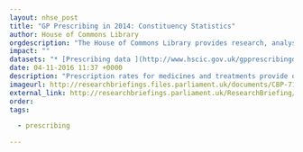 ```yaml
---
layout: nhse_post
title: "GP Prescribing in 2014: Constituency Statistics"
author: House of Commons Library
orgdescription: "The House of Commons Library provides research, analysis and information services for MPs and their staff."
impact: ""
datasets: "* [Prescribing data ](http://www.hscic.gov.uk/gpprescribingdata) is from the monthly files published by the HSCIC"
date: 04-11-2016 11:37 +0000
description: "Prescription rates for medicines and treatments provide one useful measure of the burden of illness and disease across the country. This note provides statistics on prescriptions by GP practices in England as a whole and local variation for individual drugs and treatments."
imageurl: http://researchbriefings.files.parliament.uk/documents/CBP-7161/assets/4e8bbe4c-5d81-4fd6-9569-0a8d75bf26bb.jpeg
external_link: http://researchbriefings.parliament.uk/ResearchBriefing/Summary/CBP-7161
order: 
tags:

  - prescribing

---
```

